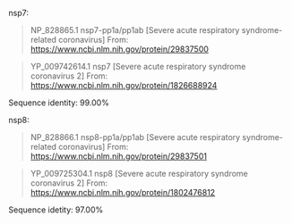 nsp7:

>NP_828865.1 nsp7-pp1a/pp1ab [Severe acute respiratory syndrome-related coronavirus]
From: https://www.ncbi.nlm.nih.gov/protein/29837500

>YP_009742614.1 nsp7 [Severe acute respiratory syndrome coronavirus 2]
From: https://www.ncbi.nlm.nih.gov/protein/1826688924

Sequence identity: 99.00%


nsp8:

>NP_828866.1 nsp8-pp1a/pp1ab [Severe acute respiratory syndrome-related coronavirus]
From: https://www.ncbi.nlm.nih.gov/protein/29837501

>YP_009725304.1 nsp8 [Severe acute respiratory syndrome coronavirus 2]
From: https://www.ncbi.nlm.nih.gov/protein/1802476812

Sequence idetity: 97.00%

